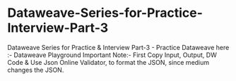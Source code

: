 # Dataweave-Series-for-Practice-Interview-Part-3
Dataweave Series for Practice &amp; Interview Part-3 - Practice Dataweave here :- Dataweave Playground  Important Note:- First Copy Input, Output, DW Code &amp; Use Json Online Validator, to format the JSON, since medium changes the JSON.
